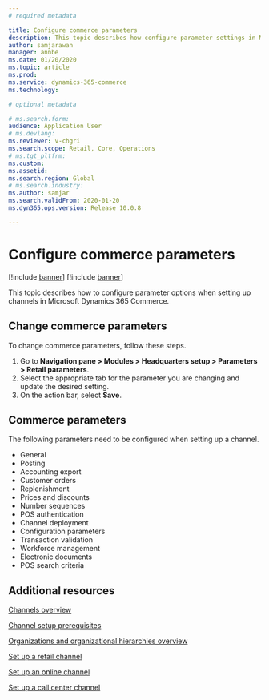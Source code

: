 ```yaml
---
# required metadata

title: Configure commerce parameters
description: This topic describes how configure parameter settings in Microsoft Dynamics 365 Commerce.
author: samjarawan
manager: annbe
ms.date: 01/20/2020
ms.topic: article
ms.prod: 
ms.service: dynamics-365-commerce
ms.technology: 

# optional metadata

# ms.search.form: 
audience: Application User
# ms.devlang: 
ms.reviewer: v-chgri
ms.search.scope: Retail, Core, Operations
# ms.tgt_pltfrm: 
ms.custom: 
ms.assetid: 
ms.search.region: Global
# ms.search.industry: 
ms.author: samjar
ms.search.validFrom: 2020-01-20
ms.dyn365.ops.version: Release 10.0.8

---
```

# Configure commerce parameters

[!include [banner](../includes/preview-banner.md)]
[!include [banner](../includes/banner.md)]

This topic describes how to configure parameter options when setting up channels in Microsoft Dynamics 365 Commerce. 

## Change commerce parameters

To change commerce parameters, follow these steps.

1. Go to **Navigation pane \> Modules \> Headquarters setup \> Parameters \> Retail parameters**.
1. Select the appropriate tab for the parameter you are changing and update the desired setting.
1. On the action bar, select **Save**.

## Commerce parameters

The following parameters need to be configured when setting up a channel.

- General
- Posting
- Accounting export
- Customer orders
- Replenishment
- Prices and discounts
- Number sequences
- POS authentication 
- Channel deployment
- Configuration parameters
- Transaction validation
- Workforce management
- Electronic documents
- POS search criteria


## Additional resources

[Channels overview](channels-overview.md)

[Channel setup prerequisites](channels-prerequisites.md)

[Organizations and organizational hierarchies overview](../fin-ops-core/fin-ops/organization-administration/organizations-organizational-hierarchies.md?toc=/dynamics365/commerce/toc.json)

[Set up a retail channel](channel-setup-retail.md)
	
[Set up an online channel](channel-setup-online.md)

[Set up a call center channel](channel-setup-callcenter.md)
